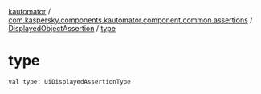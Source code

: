 [kautomator](../../index.md) / [com.kaspersky.components.kautomator.component.common.assertions](../index.md) / [DisplayedObjectAssertion](index.md) / [type](./type.md)

# type

`val type: UiDisplayedAssertionType`